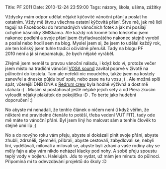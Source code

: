 Title: PF 2011
Date: 2010-12-24 23:59:00
Tags: názory, škola, ušima, zážitky

Vždycky mám odpor udělat nějaké kýčovité vánoční přání a poslat ho
ostatním. Vždy mě štvou všechna ostatní kýčovitá přání. Štve mě,
jak mě lidi tagují na Facebooku do hromadných vánočních fotek a jak
mi posílají úchylné básničky SMSkama. Ale každý rok kromě toho
loňského jsem nakonec podlehl a svoje přání jsem čtyřiadvacátého
nakonec stejně vyrobil a poslal nebo hodil sem na blog. Myslel jsem
si, že jsem to udělal každý rok, ale ten loňský jsem tuhle tradici
očividně přerušil. Tady na blogu PF 2010 není a já si nepamatuju,
že bych nějaké vyráběl.

Zřejmě jsem neměl tu pravou vánoční náladu, i když kdo ví, protože
večer jsem místo na tradiční vánoční
[VOSA sound](http://www.vosasound.cz/) zavítal poprvé v životě na
půlnoční do kostela. Tam ale neřekli nic moudrého, takže jsem na
kostely zanevřel a dneska půjdu buď spát, nebo zase na tu vosu ;) .
Ale možná spíš spát, včerejší DNB DNA
s [Redrum crew](http://redrum.rave.cz/) byla hodně výživná a dost
mě utahala :) . Musím si postahovat ještě nějaké jejich sety a od
Piera zkusím vyloudit nějaký plakátek do pokojíčku :D . To berte
jako hudební doporučení :)

No abyste mi nenadali, že tenhle článek o ničem není (i když věřím,
že některé mé pravidelné čtenáře to potěší, třeba vedení VUT FIT),
tady ode mě máte to vánoční přání. Byl jsem líný ho malovat sám a
tenhle člověk to stejně umí líp ;)

No a do novýho roku vám přeju, abyste si dokázali plnit svoje
přání, abyste zhubli, zdrsněli, zjemněli, přibrali, abyste
cestovali, zabydlovali se, nebyli líní, vydělávali, milovali a
milovali se, abyste byli zdraví a vaše rodiny aby se měly fajn a
aby vám nikdo neházel klacky pod nohy. A sobě přeju spoustu teplý
vody v bojleru. Halelujah. Jdu to vydat, už mám jen minutu do
půlnoci. Připomíná mi to odevzdávání projektů do školy :D